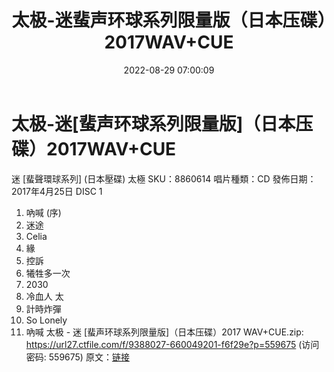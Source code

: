 ﻿---
title: 太极-迷蜚声环球系列限量版（日本压碟）2017WAV+CUE
date: 2022-08-29 07:00:09
categories: WAV车载音乐、镜像
tags: 华语中文
---
# 太极-迷[蜚声环球系列限量版]（日本压碟）2017WAV+CUE

迷 [蜚聲環球系列] (日本壓碟)
太極
SKU：8860614
唱片種類：CD
發佈日期：2017年4月25日
DISC 1
1. 吶喊 (序)
2. 迷途
3. Celia
4. 緣
5. 控訴
6. 犧牲多一次
7. 2030
8. 冷血人 太
9. 計時炸彈
10. So Lonely
11. 吶喊
太极 - 迷 [蜚声环球系列限量版]（日本压碟）2017 WAV+CUE.zip: https://url27.ctfile.com/f/9388027-660049201-f6f29e?p=559675
(访问密码: 559675)
原文：[链接](https://blog.sina.com.cn/s/blog_1647c7e7601030z47.html)